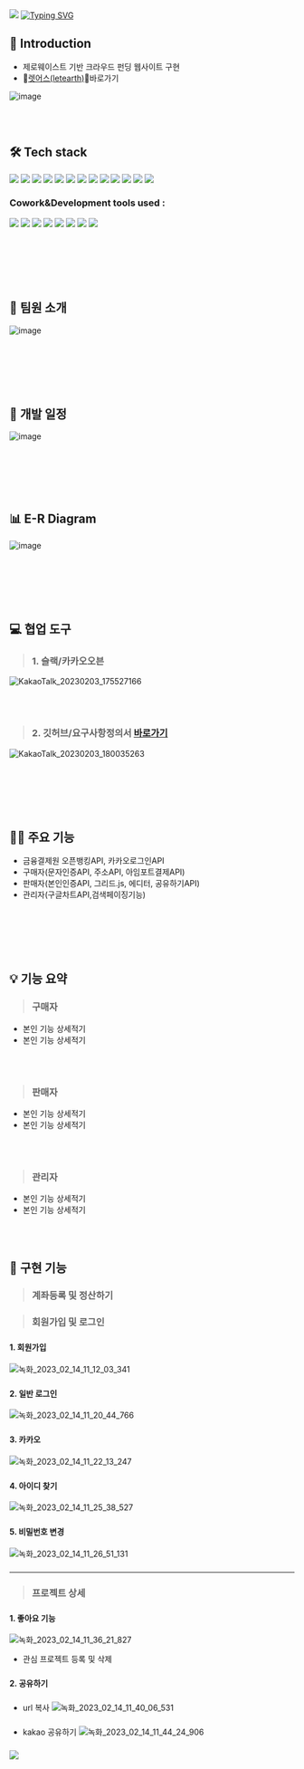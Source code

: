 <img src="https://capsule-render.vercel.app/api?type=waving&color=B6AD90&height=150&section=header" />

<a href="https://git.io/typing-svg">
<img src="https://readme-typing-svg.demolab.com?font=Fira+Code&weight=600&size=30&pause=1000&color=A4AC85&center=true&width=900&lines=FinalProject_letearth" alt="Typing SVG" />
</a>

## 📢 Introduction
- 제로웨이스트 기반 크라우드 펀딩 웹사이트 구현
- 🍃[렛어스(letearth)](http://letearth.shop/main/all)🍃바로가기


![image](https://user-images.githubusercontent.com/118797686/216546787-14caf1bb-ff12-443f-8d54-fbf8d7bc08f4.png)


### 　　　

## 🛠 Tech stack
<img src="https://img.shields.io/badge/-Spring Framework-6DB33F?style=flat-plastic&logo=Spring&logoColor=white"/>   <img src="https://img.shields.io/badge/-MyBatis-191A1B?style=flat-plastic&logo=MyBatis&logoColor=white"/>   <img src="https://img.shields.io/badge/-Maven-C71A36?style=flat-plastic&logo=Apache Maven&logoColor=white"/>   <img src="https://img.shields.io/badge/-JavaScript-F7DF1E?style=flat-plastic&logo=JavaScript&logoColor=white"/>   <img src="https://img.shields.io/badge/-jQuery-0769AD?style=flat-plastic&logo=jQuery&logoColor=white"/>   <img src="https://img.shields.io/badge/-API-F575C6?style=flat-plastic&logo=API&logoColor=white"/>   <img src="https://img.shields.io/badge/-AJAX-37D1CB?style=flat-plastic&logo=AJAX&logoColor=white"/>   <img src="https://img.shields.io/badge/-MySQL-4479A1?style=flat-plastic&logo=MySQL&logoColor=white"/>   <img src="https://img.shields.io/badge/-CSS-F59C54?style=flat-plastic&logo=CSS3&logoColor=white"/>   <img src="https://img.shields.io/badge/-SCSS-CD6799?style=flat-plastic&logo=SCSS&logoColor=white"/>   <img src="https://img.shields.io/badge/-HTML-E34F26?style=flat-plastic&logo=HTML5&logoColor=white"/>   <img src="https://img.shields.io/badge/-Bootstrap-7952B3?style=flat-plastic&logo=Bootstrap&logoColor=white"/>   <img src="https://img.shields.io/badge/-ApachetTomcat9.0-D22128?style=flat-plastic&logo=Apache&logoColor=white"/>   




### Cowork&Development tools used : 
<img src="https://img.shields.io/badge/STS-6DB33F?style=flat-plastic&logo=Spring&logoColor=white"/>   <img src="https://img.shields.io/badge/KakaoOven-FFCD00?style=flat-plastic&logo=Kakao&logoColor=white"/>   <img src="https://img.shields.io/badge/ERDcloud-937BF2?style=flat-plastic&logo=ERDcloud&logoColor=white"/>   <img src="https://img.shields.io/badge/Git-F05032?style=flat-plastic&logo=Git&logoColor=white"/>   <img src="https://img.shields.io/badge/GitHub-181717?style=flat-plastic&logo=GitHub&logoColor=white"/>   <img src="https://img.shields.io/badge/Google Sheets-34A853?style=flat-plastic&logo=Google Sheets&logoColor=white"/>   <img src="https://img.shields.io/badge/Slack-4A154B?style=flat-plastic&logo=Slack&logoColor=white"/>   <img src="https://img.shields.io/badge/Google Meet-00897B?style=flat-plastic&logo=Google Meet&logoColor=white"/>   






### 　　　
### 　

## 👯 팀원 소개
![image](https://user-images.githubusercontent.com/118797686/216547863-4b32aeb3-7e10-41f9-80d0-895e5616d0ad.png)

### 　　　

### 　

## 📅 개발 일정
![image](https://user-images.githubusercontent.com/118797686/216546843-3c152274-7181-47b9-99e7-b5a1705e5f1d.png)

### 　　　

### 　　　

## 📊 E-R Diagram
![image](https://user-images.githubusercontent.com/118797686/216549254-320c11d3-ff96-4d64-a9ba-bc7d39e710f5.png)

### 　　

### 　　　

## 💻 협업 도구　
> ### 1. 슬랙/카카오오븐
![KakaoTalk_20230203_175527166](https://user-images.githubusercontent.com/118797686/216893123-68101849-aca9-46dd-8fa7-1c973d778c07.png)
### 　
> ### 2. 깃허브/요구사항정의서 [바로가기](https://docs.google.com/spreadsheets/d/1ORegfpn04ZWk9H5nrkABw1Gpf_AUyKhHPssgZvun6uY/edit?pli=1#gid=1325078952)
![KakaoTalk_20230203_180035263](https://user-images.githubusercontent.com/118797686/216893146-58a101ce-8633-4307-bf15-3502eeaade2f.png)
### 　　　

### 　　　　

## 👩‍💻 주요 기능 
- 금융결제원 오픈뱅킹API, 카카오로그인API
- 구매자(문자인증API, 주소API, 아임포트결제API)
- 판매자(본인인증API, 그리드.js, 에디터, 공유하기API)
- 관리자(구글차트API,검색페이징기능)

### 　　
### 　　

## 💡 기능 요약
> ### 구매자
 - 본인 기능 상세적기
 - 본인 기능 상세적기
### 　　
> ### 판매자
 - 본인 기능 상세적기
 - 본인 기능 상세적기
### 　　
> ### 관리자
 - 본인 기능 상세적기
 - 본인 기능 상세적기

### 　　


## 📝 구현 기능
> ### 계좌등록 및 정산하기


> ### 회원가입 및 로그인

###

#### 1. 회원가입
![녹화_2023_02_14_11_12_03_341](https://user-images.githubusercontent.com/104848301/218621281-ac108981-9ae5-456b-9311-11b4c941c773.gif)

###

#### 2. 일반 로그인
![녹화_2023_02_14_11_20_44_766](https://user-images.githubusercontent.com/104848301/218622268-a5ade6cc-0f51-4388-85d7-4bd90d57c95d.gif)


###
#### 3. 카카오 
![녹화_2023_02_14_11_22_13_247](https://user-images.githubusercontent.com/104848301/218622775-e56f862c-dae9-450f-bdc5-dfb148f6b365.gif)


###
#### 4. 아이디 찾기
![녹화_2023_02_14_11_25_38_527](https://user-images.githubusercontent.com/104848301/218622986-f497a0f3-32d5-40b3-8ad9-500ce93635bd.gif)

###
#### 5. 비밀번호 변경
![녹화_2023_02_14_11_26_51_131](https://user-images.githubusercontent.com/104848301/218623218-8e7ce51f-37e0-49c6-9956-7bb6b2a10c9a.gif)

###
---
###

> ### 프로젝트 상세

###

#### 1. 좋아요 기능
![녹화_2023_02_14_11_36_21_827](https://user-images.githubusercontent.com/104848301/218624593-fb3f302c-b218-4f43-9427-d4c6ba59d322.gif)
- 관심 프로젝트 등록 및 삭제

###
#### 2. 공유하기
###
- url 복사
![녹화_2023_02_14_11_40_06_531](https://user-images.githubusercontent.com/104848301/218625055-13be2e7c-b9bc-48c0-8d66-cac9e05f7ac0.gif)

###
- kakao 공유하기
![녹화_2023_02_14_11_44_24_906](https://user-images.githubusercontent.com/104848301/218625638-96db61bb-1102-464a-89d5-f7c60071985e.gif)

###




<img src="https://capsule-render.vercel.app/api?type=waving&color=B6AD90&height=150&section=footer" />
